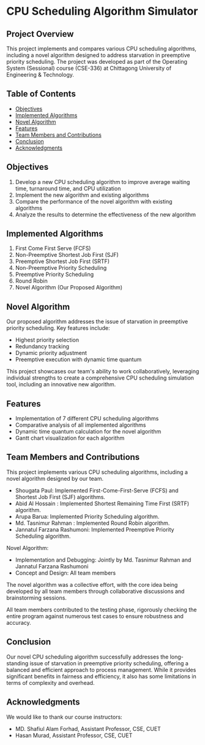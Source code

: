 # CPU Scheduling Algorithm Simulator

## Project Overview
This project implements and compares various CPU scheduling algorithms, including a novel algorithm designed to address starvation in preemptive priority scheduling. The project was developed as part of the Operating System (Sessional) course (CSE-336) at Chittagong University of Engineering & Technology.

## Table of Contents
- [Objectives](#objectives)
- [Implemented Algorithms](#implemented-algorithms)
- [Novel Algorithm](#novel-algorithm)
- [Features](#features)
- [Team Members and Contributions](#team-members-and-contributions)
- [Conclusion](#conclusion)
- [Acknowledgments](#acknowledgments)

## Objectives
1. Develop a new CPU scheduling algorithm to improve average waiting time, turnaround time, and CPU utilization
2. Implement the new algorithm and existing algorithms
3. Compare the performance of the novel algorithm with existing algorithms
4. Analyze the results to determine the effectiveness of the new algorithm

## Implemented Algorithms
1. First Come First Serve (FCFS)
2. Non-Preemptive Shortest Job First (SJF)
3. Preemptive Shortest Job First (SRTF)
4. Non-Preemptive Priority Scheduling
5. Preemptive Priority Scheduling
6. Round Robin
7. Novel Algorithm (Our Proposed Algorithm)

## Novel Algorithm
Our proposed algorithm addresses the issue of starvation in preemptive priority scheduling. Key features include:
- Highest priority selection
- Redundancy tracking
- Dynamic priority adjustment
- Preemptive execution with dynamic time quantum

This project showcases our team's ability to work collaboratively, leveraging individual strengths to create a comprehensive CPU scheduling simulation tool, including an innovative new algorithm.

## Features
- Implementation of 7 different CPU scheduling algorithms
- Comparative analysis of all implemented algorithms
- Dynamic time quantum calculation for the novel algorithm
- Gantt chart visualization for each algorithm

## Team Members and Contributions

This project implements various CPU scheduling algorithms, including a novel algorithm designed by our team.

- Shougata Paul: Implemented First-Come-First-Serve (FCFS) and Shortest Job First (SJF) algorithms.
- Abid Al Hossain : Implemented Shortest Remaining Time First (SRTF) algorithm.
- Arupa Barua: Implemented Priority Scheduling algorithm.
- Md. Tasnimur Rahman : Implemented Round Robin algorithm.
- Jannatul Farzana Rashumoni: Implemented Preemptive Priority Scheduling algorithm.

Novel Algorithm:
- Implementation and Debugging: Jointly by  Md. Tasnimur Rahman and Jannatul Farzana Rashumoni
- Concept and Design: All team members

The novel algorithm was a collective effort, with the core idea being developed by all team members through collaborative discussions and brainstorming sessions.

All team members contributed to the testing phase, rigorously checking the entire program against numerous test cases to ensure robustness and accuracy.

## Conclusion
Our novel CPU scheduling algorithm successfully addresses the long-standing issue of starvation in preemptive priority scheduling, offering a balanced and efficient approach to process management. While it provides significant benefits in fairness and efficiency, it also has some limitations in terms of complexity and overhead.


## Acknowledgments
We would like to thank our course instructors:
- MD. Shafiul Alam Forhad, Assistant Professor, CSE, CUET
- Hasan Murad, Assistant Professor, CSE, CUET

